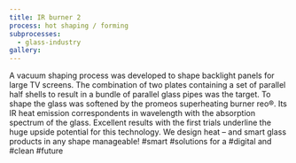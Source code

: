 ```yaml
---
title: IR burner 2
process: hot shaping / forming
subprocesses:
  - glass-industry
gallery:
---
```


A vacuum shaping process was developed to shape backlight panels for large TV screens.  The combination of two plates containing a set of parallel half shells to result in a bundle of parallel glass pipes was the target. To shape the glass was softened by the promeos superheating burner reo®. Its IR heat emission correspondents in wavelength with the absorption spectrum of the glass. Excellent results with the first trials underline the huge upside potential for this technology. We design heat – and smart glass products in any shape manageable!  #smart #solutions for a #digital and #clean #future

